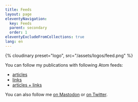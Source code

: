 ```yaml
---
title: Feeds
layout: page
eleventyNavigation:
  key: Feeds
  parent: secondary
  order: 1
eleventyExcludeFromCollections: true
lang: en
---
```


{% cloudinary preset="logo", src="/assets/logos/feed.png" %}

You can follow my publications with following Atom feeds:
- [articles](/feeds/articles.xml)
- [links](/feeds/links.xml)
- [articles + links](/feeds/all.xml)

You can also follow me [on Mastodon](https://cafe.des-blogueurs.org/@nhoizey) or [on Twitter](https://twitter.com/nhoizey).
